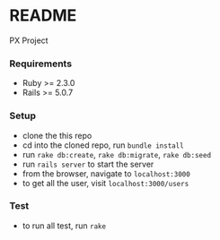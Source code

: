 # README

PX Project

### Requirements

- Ruby >= 2.3.0
- Rails >= 5.0.7

### Setup
- clone the this repo
- cd into the cloned repo, run `bundle install`
- run `rake db:create`, `rake db:migrate`, `rake db:seed`
- run `rails server` to start the server
- from the browser, navigate to `localhost:3000`
- to get all the user, visit `localhost:3000/users`

### Test
- to run all test, run `rake`
